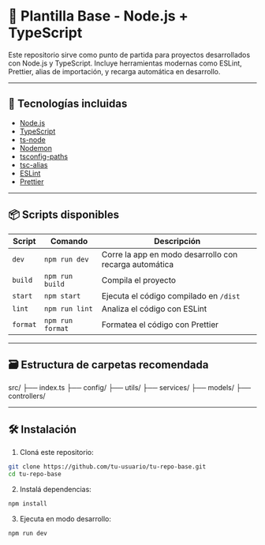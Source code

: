 # 🧱 Plantilla Base - Node.js + TypeScript

Este repositorio sirve como punto de partida para proyectos desarrollados con Node.js y TypeScript. Incluye herramientas modernas como ESLint, Prettier, alias de importación, y recarga automática en desarrollo.

---

## 🚀 Tecnologías incluidas

- [Node.js](https://nodejs.org/)
- [TypeScript](https://www.typescriptlang.org/)
- [ts-node](https://typestrong.org/ts-node/)
- [Nodemon](https://nodemon.io/)
- [tsconfig-paths](https://www.npmjs.com/package/tsconfig-paths)
- [tsc-alias](https://www.npmjs.com/package/tsc-alias)
- [ESLint](https://eslint.org/)
- [Prettier](https://prettier.io/)

---

    
## 📦 Scripts disponibles

| Script         | Comando                                           | Descripción                                           |
|----------------|---------------------------------------------------|-------------------------------------------------------|
| `dev`          | `npm run dev`                                     | Corre la app en modo desarrollo con recarga automática|
| `build`        | `npm run build`                                   | Compila el proyecto                                   |
| `start`        | `npm start`                                       | Ejecuta el código compilado en `/dist`                |
| `lint`         | `npm run lint`                                    | Analiza el código con ESLint                          |
| `format`       | `npm run format`                                  | Formatea el código con Prettier                       |

---

## 🗃 Estructura de carpetas recomendada

src/
├── index.ts
├── config/
├── utils/
├── services/
├── models/
├── controllers/

---

## 🛠️ Instalación

1. Cloná este repositorio:

```bash
git clone https://github.com/tu-usuario/tu-repo-base.git
cd tu-repo-base
```

2. Instalá dependencias:

```bash
npm install
```

3. Ejecuta en modo desarrollo:

```bash
npm run dev
```